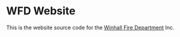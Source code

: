 # WFD Website
This is the website source code for the [Winhall Fire Department](https://www.winhallfire.org/) Inc.
